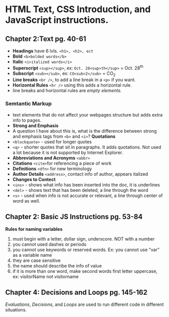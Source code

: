 # HTML Text, CSS Introduction, and JavaScript instructions. #

## Chapter 2:Text pg. 40-61 ##
- **Headings** have 6 lvls. `<h1>, <h2>, ect`
- **Bold**  `<b>bolded words</b>`
- **Italic** `<i>italized words</i>`
- **Superscript** `<sup></sup>`, ex: `Oct. 28<sup>th</sup>` = Oct. 28<sup>th</sup>
- **Subscript** `<sub></sub>`, ex: `CO<sub>2</sub>` = CO<sub>2</sub> 
- **Line breaks** `<br />`, to add a line break in a `<p>` if you want. 
- **Horizontal Rules** `<hr />` using this adds a horizontal rule.
- line breaks and horizontal rules are *empty elements.*

### Semtantic Markup ###
- text elements that do not affect your webpages structure but adds extra info to pages.
- **Strong and Emphasis**
- A question I have about this is, what is the difference between strong and emphasis tags from `<b>` and `<i>`?
**Quotations** 
- `<blockquote>` - used for longer quotes
- `<q>` - shorter quotes that sit in paragraphs. It adds quotations. Not used a lot because it is not supported by Internet Explorer. 
- **Abbreviations and Acronyms** `<abbr>`
- **Citations** `<cite>`for referencing a piece of work
- **Definitions** `<dfn>` for new terminology
- **Author Details** `<address>`, contact info of author, appears italized
- **Changes to Contect**
- `<ins>` - shows what info has been inserted into the doc, it is underlines
- `<del>` - shows text that has been deleted, a line through the word
- `<s>` - used when info is not accurate or relevant, a line through center of word as well. 

## Chapter 2: Basic JS Instructions pg. 53-84 ##
**Rules for naming variables** 
1. must begin with a letter, dollar sign, underscore. NOT with a number
1. you cannot used dashes or periods
1. you cannot use keywords or reserved words. Ex: you cannot use "var" as a variable name
1. they are case sensitive
1. the name should describe the info of value
1. if it is more than one word, make second words first letter uppercase, ex: visitorName not visitorname

## Chapter 4: Decisions and Loops pg. 145-162 ##
*Evaluations*, *Decisions*, and *Loops* are used to run different code in different situations. 